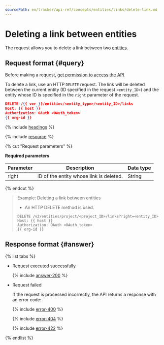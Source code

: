 ```yaml
---
sourcePath: en/tracker/api-ref/concepts/entities/links/delete-link.md
---
```

# Deleting a link between entities

The request allows you to delete a link between two [entities](../about-entities.md).

## Request format {#query}

Before making a request, [get permission to access the API](../../access.md).

To delete a link, use an HTTP `DELETE` request. The link will be deleted between the current entity (ID specified in the request `<entity_ID>`) and the entity whose ID is specified in the `right` parameter of the request.

```json
DELETE /{{ ver }}/entities/<entity_type>/<entity_ID>/links
Host: {{ host }}
Authorization: OAuth <OAuth_token>
{{ org-id }}
```

{% include [headings](../../../../_includes/tracker/api/headings.md) %}

{% include [resource](../../../../_includes/tracker/api/resource-entity.md) %}

{% cut "Request parameters" %}

**Required parameters**

| Parameter | Description | Data type |
----- | ----- | -----
| right | ID of the entity whose link is deleted. | String |

{% endcut %}

> Example: Deleting a link between entities
>
> - An HTTP DELETE method is used.
>
> ```
> DELETE /v2/entities/project/<project_ID>/links?right=<entity_ID>
> Host: {{ host }}
> Authorization: OAuth <OAuth_token>
> {{ org-id }}
> ```

## Response format {#answer}

{% list tabs %}

- Request executed successfully

   {% include [answer-200](../../../../_includes/tracker/api/answer-200.md) %}

- Request failed

   If the request is processed incorrectly, the API returns a response with an error code:

   {% include [error-400](../../../../_includes/tracker/api/answer-error-400.md) %}

   {% include [error-404](../../../../_includes/tracker/api/answer-error-404.md) %}

   {% include [error-422](../../../../_includes/tracker/api/answer-error-422.md) %}

{% endlist %}
